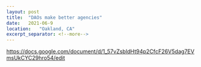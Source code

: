 ```yaml
---
layout: post
title:  "DAOs make better agencies"
date:   2021-06-9
location:   "Oakland, CA"
excerpt_separator: <!--more-->
---
```

https://docs.google.com/document/d/1_57vZsbldHt94p2CfcF26V5dag7EVmsUkCYC29hro54/edit